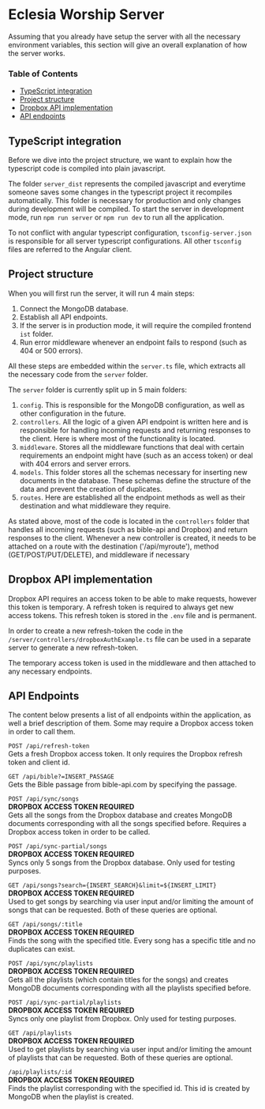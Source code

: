 # Eclesia Worship Server

Assuming that you already have setup the server with all the necessary environment variables, this section will give an overall explanation of how the server works.

### Table of Contents
- [TypeScript integration](#typescript)
- [Project structure](#structure)
- [Dropbox API implementation](#dropbox)
- [API endpoints](#endpoints)

<a id="typescript"></a>
## TypeScript integration
Before we dive into the project structure, we want to explain how the typescript code is compiled into plain javascript.

The folder `server_dist` represents the compiled javascript and everytime someone saves some changes in the typescript project it recompiles automatically. This folder is necessary for production and only changes during development will be compiled. To start the server in development mode, run `npm run server` or `npm run dev` to run all the application.

To not conflict with angular typescript configuration, `tsconfig-server.json` is responsible for all server typescript configurations. All other `tsconfig` files are referred to the Angular client.

<a id="structure"></a>
## Project structure
When you will first run the server, it will run 4 main steps:
1. Connect the MongoDB database.
2. Establish all API endpoints.
3. If the server is in production mode, it will require the compiled frontend ` ist` folder.
4. Run error middleware whenever an endpoint fails to respond (such as 404 or 500 errors).

All these steps are embedded within the `server.ts` file, which extracts all the necessary code from the `server` folder.

The `server` folder is currently split up in 5 main folders:
1. `config`. This is responsible for the MongoDB configuration, as well as other configuration in the future.
2. `controllers`. All the logic of a given API endpoint is written here and is responsible for handling incoming requests and returning responses to the client. Here is where most of the functionality is located.
3. `middleware`. Stores all the middleware functions that deal with certain requirements an endpoint might have (such as an access token) or deal with 404 errors and server errors.
4. `models`. This folder stores all the schemas necessary for inserting new documents in the database. These schemas define the structure of the data and prevent the creation of duplicates.
5. `routes`. Here are established all the endpoint methods as well as their destination and what middleware they require.

As stated above, most of the code is located in the `controllers` folder that handles all incoming requests (such as bible-api and Dropbox) and return responses to the client. Whenever a new controller is created, it needs to be attached on a route with the destination ('/api/myroute'), method (GET/POST/PUT/DELETE), and middleware if necessary

<a id="dropbox"></a>
## Dropbox API implementation

Dropbox API requires an access token to be able to make requests, however this token is temporary. A refresh token is required to always get new access tokens. This refresh token is stored in the `.env` file and is permanent.

In order to create a new refresh-token the code in the `/server/controllers/dropboxAuthExample.ts` file can be used in a separate server to generate a new refresh-token.

The temporary access token is used in the middleware and then attached to any necessary endpoints.

<a id="endpoints"></a>
## API Endpoints

The content below presents a list of all endpoints within the application, as well a brief description of them. Some may require a Dropbox access token in order to call them.

`POST /api/refresh-token`<br/>
Gets a fresh Dropbox access token. It only requires the Dropbox refresh token and client id.

`GET /api/bible?=INSERT_PASSAGE`<br />
Gets the Bible passage from bible-api.com by specifying the passage.

`POST /api/sync/songs`<br/> **DROPBOX ACCESS TOKEN REQUIRED**<br />
Gets all the songs from the Dropbox database and creates MongoDB documents corresponding with all the songs specified before. Requires a Dropbox access token in order to be called.

`POST /api/sync-partial/songs`<br/> **DROPBOX ACCESS TOKEN REQUIRED**<br />
Syncs only 5 songs from the Dropbox database. Only used for testing purposes.

`GET /api/songs?search={INSERT_SEARCH}&limit=${INSERT_LIMIT}`<br />**DROPBOX ACCESS TOKEN REQUIRED**<br />
Used to get songs by searching via user input and/or limiting the amount of songs that can be requested. Both of these queries are optional.

`GET /api/songs/:title`<br/>**DROPBOX ACCESS TOKEN REQUIRED**<br />
Finds the song with the specified title. Every song has a specific title and no duplicates can exist.

`POST /api/sync/playlists`<br />**DROPBOX ACCESS TOKEN REQUIRED**<br />
Gets all the playlists (which contain titles for the songs) and creates MongoDB documents corresponding with all the playlists specified before.

`POST /api/sync-partial/playlists`<br />**DROPBOX ACCESS TOKEN REQUIRED**<br />
Syncs only one playlist from Dropbox. Only used for testing purposes.

`GET /api/playlists`<br />**DROPBOX ACCESS TOKEN REQUIRED**<br />
Used to get playlists by searching via user input and/or limiting the amount of playlists that can be requested. Both of these queries are optional.

`/api/playlists/:id`<br />**DROPBOX ACCESS TOKEN REQUIRED**<br />
Finds the playlist corresponding with the specified id. This id is created by MongoDB when the playlist is created.


